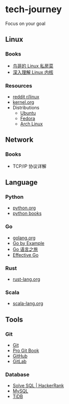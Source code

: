 # tech-journey
Focus on your goal

## Linux

### Books

* [鸟哥的 Linux 私房菜](http://cn.linux.vbird.org/)
* [深入理解 Linux 内核](https://book.douban.com/subject/2287506/)

### Resources

* [reddit r/linux](https://www.reddit.com/r/linux/)
* [kernel.org](https://www.kernel.org/)
* Distributions
  * [Ubuntu](https://ubuntu.com/index_kylin)
  * [Fedora](http://getfedora.org/)
  * [Arch Linux](https://www.archlinux.org)

## Network

### Books

* TCP/IP 协议详解

## Language

### Python

* [python.org](https://www.python.org/)
* [python books](https://pythonbooks.org/)

### Go

* [golang.org](https://golang.org/)
* [Go by Example](https://gobyexample.com/)
* [Go 语言之旅](https://tour.go-zh.org/welcome/1)
* [Effective Go](https://golang.org/doc/effective_go.html)

### Rust

* [rust-lang.org](https://www.rust-lang.org/)

### Scala

* [scala-lang.org](https://www.scala-lang.org/)

## Tools

### Git

* [Git](https://git-scm.com/)
* [Pro Git Book](https://git-scm.com/book/zh/v2)
* [GitHub](https://github.com)
* [GitLab](https://gitlab.com)

### Database

* [Solve SQL | HackerRank](https://www.hackerrank.com/domains/sql?filters%5Bsubdomains%5D%5B%5D=select)
* [MySQL](https://www.mysql.com/)
* [TiDB](https://pingcap.com/en/)
